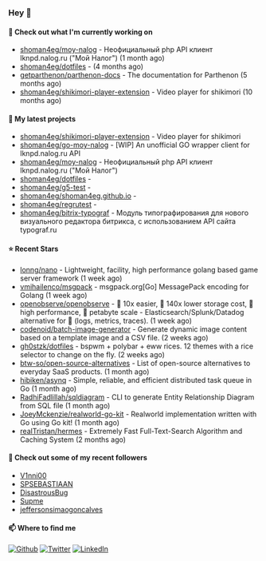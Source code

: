 ### Hey 👋

#### 👷 Check out what I'm currently working on

- [shoman4eg/moy-nalog](https://github.com/shoman4eg/moy-nalog) - Неофициальный php API клиент lknpd.nalog.ru (&#34;Мой Налог&#34;)  (1 month ago)
- [shoman4eg/dotfiles](https://github.com/shoman4eg/dotfiles) -  (4 months ago)
- [getparthenon/parthenon-docs](https://github.com/getparthenon/parthenon-docs) - The documentation for Parthenon (5 months ago)
- [shoman4eg/shikimori-player-extension](https://github.com/shoman4eg/shikimori-player-extension) - Video player for shikimori (10 months ago)

#### 🌱 My latest projects

- [shoman4eg/shikimori-player-extension](https://github.com/shoman4eg/shikimori-player-extension) - Video player for shikimori
- [shoman4eg/go-moy-nalog](https://github.com/shoman4eg/go-moy-nalog) - [WIP] An unofficial GO wrapper client for lknpd.nalog.ru API 
- [shoman4eg/moy-nalog](https://github.com/shoman4eg/moy-nalog) - Неофициальный php API клиент lknpd.nalog.ru (&#34;Мой Налог&#34;) 
- [shoman4eg/dotfiles](https://github.com/shoman4eg/dotfiles) - 
- [shoman4eg/g5-test](https://github.com/shoman4eg/g5-test) - 
- [shoman4eg/shoman4eg.github.io](https://github.com/shoman4eg/shoman4eg.github.io) - 
- [shoman4eg/regrutest](https://github.com/shoman4eg/regrutest) - 
- [shoman4eg/bitrix-typograf](https://github.com/shoman4eg/bitrix-typograf) - Модуль типографирования для нового визуального редактора битрикса, с использованием API сайта typograf.ru

#### ⭐ Recent Stars

- [lonng/nano](https://github.com/lonng/nano) - Lightweight, facility, high performance golang based game server framework (1 week ago)
- [vmihailenco/msgpack](https://github.com/vmihailenco/msgpack) - msgpack.org[Go] MessagePack encoding for Golang (1 week ago)
- [openobserve/openobserve](https://github.com/openobserve/openobserve) - 🚀 10x easier, 🚀 140x lower storage cost, 🚀 high performance,  🚀 petabyte scale - Elasticsearch/Splunk/Datadog alternative for 🚀 (logs, metrics, traces). (1 week ago)
- [codenoid/batch-image-generator](https://github.com/codenoid/batch-image-generator) - Generate dynamic image content based on a template image and a CSV file. (2 weeks ago)
- [gh0stzk/dotfiles](https://github.com/gh0stzk/dotfiles) - bspwm &#43; polybar &#43; eww rices. 12 themes with a rice selector to change on the fly. (2 weeks ago)
- [btw-so/open-source-alternatives](https://github.com/btw-so/open-source-alternatives) - List of open-source alternatives to everyday SaaS products. (1 month ago)
- [hibiken/asynq](https://github.com/hibiken/asynq) - Simple, reliable, and efficient distributed task queue in Go (1 month ago)
- [RadhiFadlillah/sqldiagram](https://github.com/RadhiFadlillah/sqldiagram) - CLI to generate Entity Relationship Diagram from SQL file (1 month ago)
- [JoeyMckenzie/realworld-go-kit](https://github.com/JoeyMckenzie/realworld-go-kit) - Realworld implementation written with Go using Go kit! (1 month ago)
- [realTristan/hermes](https://github.com/realTristan/hermes) - Extremely Fast Full-Text-Search Algorithm and Caching System (2 months ago)

#### 👯 Check out some of my recent followers

- [V1nni00](https://github.com/V1nni00)
- [SPSEBASTIAAN](https://github.com/SPSEBASTIAAN)
- [DisastrousBug](https://github.com/DisastrousBug)
- [Supme](https://github.com/Supme)
- [jeffersonsimaogoncalves](https://github.com/jeffersonsimaogoncalves)


#### 📫 Where to find me
<p>
<a href="https://github.com/shoman4eg" target="_blank"><img alt="Github" src="https://img.shields.io/badge/GitHub-%2312100E.svg?&style=for-the-badge&logo=Github&logoColor=white" /></a>
<a href="https://twitter.com/shoman4eg" target="_blank"><img alt="Twitter" src="https://img.shields.io/badge/twitter-%231DA1F2.svg?&style=for-the-badge&logo=twitter&logoColor=white" /></a>
<a href="https://www.linkedin.com/in/artemdubinin/" target="_blank"><img alt="LinkedIn" src="https://img.shields.io/badge/linkedin-%230077B5.svg?&style=for-the-badge&logo=linkedin&logoColor=white" /></a>
</p>
